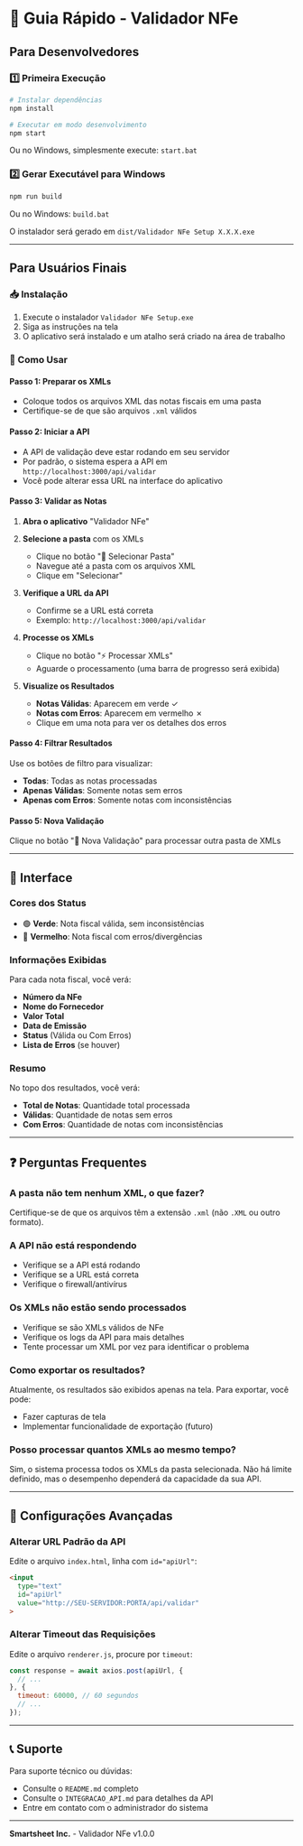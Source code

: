 # 🚀 Guia Rápido - Validador NFe

## Para Desenvolvedores

### 1️⃣ Primeira Execução

```bash
# Instalar dependências
npm install

# Executar em modo desenvolvimento
npm start
```

Ou no Windows, simplesmente execute: `start.bat`

### 2️⃣ Gerar Executável para Windows

```bash
npm run build
```

Ou no Windows: `build.bat`

O instalador será gerado em `dist/Validador NFe Setup X.X.X.exe`

---

## Para Usuários Finais

### 📥 Instalação

1. Execute o instalador `Validador NFe Setup.exe`
2. Siga as instruções na tela
3. O aplicativo será instalado e um atalho será criado na área de trabalho

### 📝 Como Usar

#### Passo 1: Preparar os XMLs
- Coloque todos os arquivos XML das notas fiscais em uma pasta
- Certifique-se de que são arquivos `.xml` válidos

#### Passo 2: Iniciar a API
- A API de validação deve estar rodando em seu servidor
- Por padrão, o sistema espera a API em `http://localhost:3000/api/validar`
- Você pode alterar essa URL na interface do aplicativo

#### Passo 3: Validar as Notas

1. **Abra o aplicativo** "Validador NFe"

2. **Selecione a pasta** com os XMLs
   - Clique no botão "📁 Selecionar Pasta"
   - Navegue até a pasta com os arquivos XML
   - Clique em "Selecionar"

3. **Verifique a URL da API**
   - Confirme se a URL está correta
   - Exemplo: `http://localhost:3000/api/validar`

4. **Processe os XMLs**
   - Clique no botão "⚡ Processar XMLs"
   - Aguarde o processamento (uma barra de progresso será exibida)

5. **Visualize os Resultados**
   - **Notas Válidas**: Aparecem em verde ✓
   - **Notas com Erros**: Aparecem em vermelho ✗
   - Clique em uma nota para ver os detalhes dos erros

#### Passo 4: Filtrar Resultados

Use os botões de filtro para visualizar:
- **Todas**: Todas as notas processadas
- **Apenas Válidas**: Somente notas sem erros
- **Apenas com Erros**: Somente notas com inconsistências

#### Passo 5: Nova Validação

Clique no botão "🔄 Nova Validação" para processar outra pasta de XMLs

---

## 🎨 Interface

### Cores dos Status

- 🟢 **Verde**: Nota fiscal válida, sem inconsistências
- 🔴 **Vermelho**: Nota fiscal com erros/divergências

### Informações Exibidas

Para cada nota fiscal, você verá:
- **Número da NFe**
- **Nome do Fornecedor**
- **Valor Total**
- **Data de Emissão**
- **Status** (Válida ou Com Erros)
- **Lista de Erros** (se houver)

### Resumo

No topo dos resultados, você verá:
- **Total de Notas**: Quantidade total processada
- **Válidas**: Quantidade de notas sem erros
- **Com Erros**: Quantidade de notas com inconsistências

---

## ❓ Perguntas Frequentes

### A pasta não tem nenhum XML, o que fazer?
Certifique-se de que os arquivos têm a extensão `.xml` (não `.XML` ou outro formato).

### A API não está respondendo
- Verifique se a API está rodando
- Verifique se a URL está correta
- Verifique o firewall/antivírus

### Os XMLs não estão sendo processados
- Verifique se são XMLs válidos de NFe
- Verifique os logs da API para mais detalhes
- Tente processar um XML por vez para identificar o problema

### Como exportar os resultados?
Atualmente, os resultados são exibidos apenas na tela. Para exportar, você pode:
- Fazer capturas de tela
- Implementar funcionalidade de exportação (futuro)

### Posso processar quantos XMLs ao mesmo tempo?
Sim, o sistema processa todos os XMLs da pasta selecionada. Não há limite definido, mas o desempenho dependerá da capacidade da sua API.

---

## 🔧 Configurações Avançadas

### Alterar URL Padrão da API

Edite o arquivo `index.html`, linha com `id="apiUrl"`:

```html
<input 
  type="text" 
  id="apiUrl" 
  value="http://SEU-SERVIDOR:PORTA/api/validar"
>
```

### Alterar Timeout das Requisições

Edite o arquivo `renderer.js`, procure por `timeout`:

```javascript
const response = await axios.post(apiUrl, {
  // ...
}, {
  timeout: 60000, // 60 segundos
  // ...
});
```

---

## 📞 Suporte

Para suporte técnico ou dúvidas:
- Consulte o `README.md` completo
- Consulte o `INTEGRACAO_API.md` para detalhes da API
- Entre em contato com o administrador do sistema

---

**Smartsheet Inc.** - Validador NFe v1.0.0

